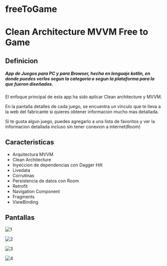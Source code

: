 
# freeToGame

# Clean Architecture MVVM Free to Game

## Definicion

##### App de Juegos para PC y para Browser, hecha en lenguaje kotlin, en donde puedes verlos segun la categoria o segun la plataforma para la que fueron diseñados.

El enfoque principal de esta app ha sido aplicar Clean architecture y MVVM.

En la pantalla detalles de cada juego, se encuentra un vinculo que te lleva a la web del fabricante si quieres obtener informacion mucho
mas detallada.

Si te gusta algun juego, puedes agregarlo a una lista de favoritos y ver la informacion detallada incluso sin tener conexion 
a internet(Room)

## Caracteristicas

* Arquitectura MVVM
* Clean Architecture
* Inyeccion de dependencias con Dagger Hilt
* Livedata
* Corrutinas
* Persistencia de datos con Room
* Retrofit
* Navigation Component
* Fragments
* ViewBinding 

## Pantallas

![1](https://user-images.githubusercontent.com/63832065/192114408-861cfea1-01a4-4cdf-9445-f3c8c81c1a3b.png)

![2](https://user-images.githubusercontent.com/63832065/192114453-42e3d87a-eb05-47eb-a4e0-724a5bdd45e1.png)

![3](https://user-images.githubusercontent.com/63832065/192114488-5004f3dc-d59a-442b-b483-3014784f41e5.png)

![4](https://user-images.githubusercontent.com/63832065/192114633-ef3a0ae8-128c-4665-9f2e-5cfbf3036542.png)

